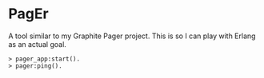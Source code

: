 # PagEr

A tool similar to my Graphite Pager project. This is so I can play with Erlang as an actual goal.

```
> pager_app:start().
> pager:ping().
```
